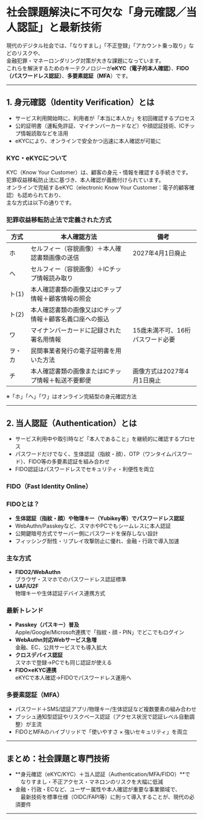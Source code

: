 # 社会課題解決に不可欠な「身元確認／当人認証」と最新技術

現代のデジタル社会では、「なりすまし」「不正登録」「アカウント乗っ取り」などのリスクや、  
金融犯罪・マネーロンダリング対策が大きな課題になっています。  
これらを解決するためのキーテクノロジーが**eKYC（電子的本人確認）**、**FIDO（パスワードレス認証）**、**多要素認証（MFA**）です。

------

## 1. 身元確認（Identity Verification）とは

- サービス利用開始時に、利用者が「本当に本人か」を初回確認するプロセス
- 公的証明書（運転免許証、マイナンバーカードなど）や顔認証技術、ICチップ情報読取などを活用
- eKYCにより、オンラインで安全かつ迅速に本人確認が可能に



### KYC・eKYCについて

KYC（Know Your Customer）は、顧客の身元・情報を確認する手続きです。  
犯罪収益移転防止法に基づき、本人確認が義務付けられています。  
オンラインで完結するeKYC（electronic Know Your Customer：電子的顧客確認）も認められており、  
主な方式は以下の通りです。


### 犯罪収益移転防止法で定義された方式


| 方式   | 本人確認方法                                             | 備考                             |
| ------ | -------------------------------------------------------- | -------------------------------- |
| ホ     | セルフィー（容貌画像）＋本人確認書類画像の送信           | 2027年4月1日廃止                 |
| へ     | セルフィー（容貌画像）＋ICチップ情報読み取り             |                                  |
| ト(1)  | 本人確認書類の画像又はICチップ情報＋顧客情報の照会       |                                  |
| ト(2)  | 本人確認書類の画像又はICチップ情報＋顧客名義口座への振込 |                                  |
| ワ     | マイナンバーカードに記録された署名用情報                 | 15歳未満不可、16桁パスワード必要 |
| ヲ・カ | 民間事業者発行の電子証明書を用いた方法                   |                                  |
| チ     | 本人確認書類の画像またはICチップ情報＋転送不要郵便       | 画像方式は2027年4月1日廃止       |

※「ホ」「へ」「ワ」はオンライン完結型の身元確認方法



------

## 2. 当人認証（Authentication）とは

- サービス利用中や取引時など「本人であること」を継続的に確認するプロセス
- パスワードだけでなく、生体認証（指紋・顔）、OTP（ワンタイムパスワード）、FIDO等の多要素認証を組み合わせ
- FIDO認証はパスワードレスでセキュリティ・利便性を両立

### FIDO（Fast Identity Online）

### FIDOとは？

- **生体認証（指紋・顔）や物理キー（Yubikey等）でパスワードレス認証**
- WebAuthn/Passkeyなど、スマホやPCでもシームレスに本人認証
- 公開鍵暗号方式でサーバー側にパスワードを保存しない設計
- フィッシング耐性・リプレイ攻撃防止に優れ、金融・行政で導入加速

### 主な方式

- **FIDO2/WebAuthn**  
  ブラウザ・スマホでのパスワードレス認証標準
- **UAF/U2F**  
  物理キーや生体認証デバイス連携方式

### 最新トレンド

- **Passkey（パスキー）普及**  
  Apple/Google/Microsoft連携で「指紋・顔・PIN」でどこでもログイン
- **WebAuthn対応Webサービス急増**  
  金融、EC、公共サービスでも導入拡大
- **クロスデバイス認証**  
  スマホで登録→PCでも同じ認証が使える
- **FIDO×eKYC連携**  
  eKYCで本人確認→FIDOでパスワードレス運用へ

### 多要素認証（MFA）

- パスワード＋SMS/認証アプリ/物理キー/生体認証など複数要素の組み合わせ
- プッシュ通知型認証やリスクベース認証（アクセス状況で認証レベル自動調整）が主流
- FIDOとMFAのハイブリッドで「使いやすさ × 強いセキュリティ」を両立

------

## まとめ：社会課題と専門技術

- **身元確認（eKYC/KYC）＋当人認証（Authentication/MFA/FIDO）**で  
  　なりすまし・不正アクセス・マネロンのリスクを大幅に低減
- 金融・行政・ECなど、ユーザー属性や本人確認が重要な事業領域で、  
  　最新技術を標準仕様（OIDC/FAPI等）に則って導入することが、現代の必須要件

---